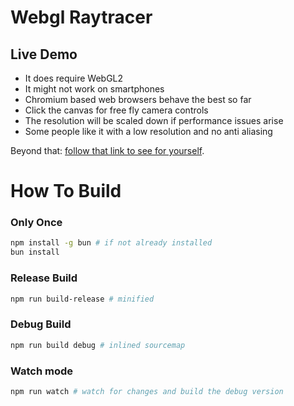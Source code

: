 # Webgl Raytracer

## Live Demo

* It does require WebGL2
* It might not work on smartphones
* Chromium based web browsers behave the best so far
* Click the canvas for free fly camera controls
* The resolution will be scaled down if performance issues arise
* Some people like it with a low resolution and no anti aliasing

Beyond that: [follow that link to see for yourself](http://guillaumebouchetepitech.github.io/webgl_raytracer/index.html).

# How To Build

### Only Once
```bash
npm install -g bun # if not already installed
bun install
```

### Release Build
```bash
npm run build-release # minified
```

### Debug Build
```bash
npm run build debug # inlined sourcemap
```

### Watch mode
```bash
npm run watch # watch for changes and build the debug version
```
